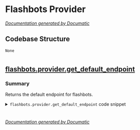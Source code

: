 # Flashbots Provider

[_Documentation generated by Documatic_](https://www.documatic.com)

<!---Documatic-section-Codebase Structure-start--->
## Codebase Structure

<!---Documatic-block-system_architecture-start--->
```mermaid
None
```
<!---Documatic-block-system_architecture-end--->

# #
<!---Documatic-section-Codebase Structure-end--->

<!---Documatic-section-flashbots.provider.get_default_endpoint-start--->
## [flashbots.provider.get_default_endpoint](4-flashbots_provider.md#flashbots.provider.get_default_endpoint)

<!---Documatic-section-get_default_endpoint-start--->
### Summary

Returns the default endpoint for flashbots.

<!---Documatic-block-flashbots.provider.get_default_endpoint-start--->
<details>
	<summary><code>flashbots.provider.get_default_endpoint</code> code snippet</summary>

```python
def get_default_endpoint() -> URI:
    return URI(os.environ.get('FLASHBOTS_HTTP_PROVIDER_URI', 'https://relay.flashbots.net'))
```
</details>
<!---Documatic-block-flashbots.provider.get_default_endpoint-end--->
<!---Documatic-section-get_default_endpoint-end--->

# #
<!---Documatic-section-flashbots.provider.get_default_endpoint-end--->

[_Documentation generated by Documatic_](https://www.documatic.com)